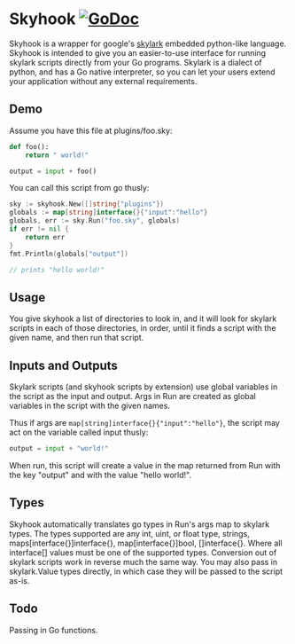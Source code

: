 # Skyhook [![GoDoc](https://godoc.org/github.com/natefinch/skyhook?status.svg)](https://godoc.org/github.com/natefinch/skyhook)


Skyhook is a wrapper for google's [skylark](https://github.com/google/skylark)
embedded python-like language. Skyhook is intended to give you an easier-to-use
interface for running skylark scripts directly from your Go programs.  Skylark
is a dialect of python, and has a Go native interpreter, so you can let your
users extend your application without any external requirements.

## Demo

Assume you have this file at plugins/foo.sky:

```python
def foo():
    return " world!"

output = input + foo()
```

You can call this script from go thusly:

```go
sky := skyhook.New([]string{"plugins"})
globals := map[string]interface{}{"input":"hello"}
globals, err := sky.Run("foo.sky", globals)
if err != nil {
    return err
}
fmt.Println(globals["output"])

// prints "hello world!"
```

## Usage

You give skyhook a list of directories to look in, and it will look
for skylark scripts in each of those directories, in order, until it finds a
script with the given name, and then run that script.

## Inputs and Outputs

Skylark scripts (and skyhook scripts by extension) use global variables in the
script as the input and output.  Args in Run are created as global variables in
the script with the given names.

Thus if args are `map[string]interface{}{"input":"hello"}`, the script may act
on the variable called input thusly:

```python
output = input + "world!"
```

When run, this script will create a value in the map returned from Run with the
key "output" and with the value "hello world!".

## Types

Skyhook automatically translates go types in Run's args map to skylark types.
The types supported are any int, uint, or float type, strings,
maps[interface{}]interface{}, map[interface{}]bool, []interface{}.  Where all
interface[] values must be one of the supported types.  Conversion out of
skylark scripts work in reverse much the same way.  You may also pass in
skylark.Value types directly, in which case they will be passed to the script
as-is.

## Todo

Passing in Go functions.